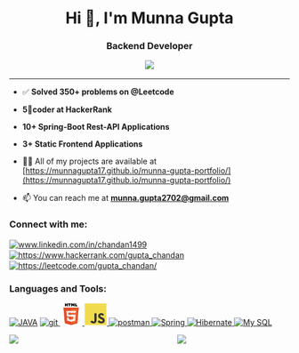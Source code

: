<h1 align="center">Hi 👋, I'm Munna Gupta</h1>
<h3 align="center">Backend Developer</h3>

<p align="center">
  <img src="https://github.com/thompsonemerson/thompsonemerson/raw/master/cover-thompson.png" height="200"/>
</p>
<hr>

- ✅ **Solved 350+ problems on @Leetcode**

- **5**🌟**coder at HackerRank**

- **10+ Spring-Boot Rest-API Applications**

- **3+ Static Frontend Applications**

- 👨‍💻 All of my projects are available at [https://munnagupta17.github.io/munna-gupta-portfolio/](https://munnagupta17.github.io/munna-gupta-portfolio/)

- 📫 You can reach me at **munna.gupta2702@gmail.com**

<h3 align="left">Connect with me:</h3>
<p align="left">
<a href="https://www.linkedin.com/in/munnagupta2002/" target="blank"><img align="center" src="https://raw.githubusercontent.com/rahuldkjain/github-profile-readme-generator/master/src/images/icons/Social/linked-in-alt.svg" alt="www.linkedin.com/in/chandan1499" height="30" width="40" /></a>
<a href="https://www.hackerrank.com/munna_gupta2702?hr_r=1" target="blank"><img align="center" src="https://raw.githubusercontent.com/rahuldkjain/github-profile-readme-generator/master/src/images/icons/Social/hackerrank.svg" alt="https://www.hackerrank.com/gupta_chandan" height="30" width="40" /></a>
<a href="https://leetcode.com/Munna_Gupta/" target="blank"><img align="center" src="https://raw.githubusercontent.com/rahuldkjain/github-profile-readme-generator/master/src/images/icons/Social/leet-code.svg" alt="https://leetcode.com/gupta_chandan/" height="30" width="40" /></a>
</p>

<h3 align="left">Languages and Tools:</h3>
<p align="left"><a href="https://www.java.com/en/" target="_blank"> <img src="https://www.vectorlogo.zone/logos/java/java-ar21.svg" alt="JAVA" width="100" height="50"/></a> <a href="https://git-scm.com/" target="_blank"> <img src="https://www.vectorlogo.zone/logos/git-scm/git-scm-icon.svg" alt="git" width="40" height="40"/><a href="https://www.w3.org/html/" target="_blank"> <img src="https://raw.githubusercontent.com/devicons/devicon/master/icons/html5/html5-original-wordmark.svg" alt="html5" width="40" height="40"/> </a> <a href="https://developer.mozilla.org/en-US/docs/Web/JavaScript" target="_blank"> <img src="https://raw.githubusercontent.com/devicons/devicon/master/icons/javascript/javascript-original.svg" alt="javascript" width="40" height="40"/> </a><a href="https://postman.com" target="_blank"> <img src="https://www.vectorlogo.zone/logos/getpostman/getpostman-icon.svg" alt="postman" width="40" height="40"/> </a><a href="https://spring.io/" target="_blank"> <img src="https://www.vectorlogo.zone/logos/springio/springio-icon.svg" alt="Spring" width="40" height="40"/><a href="https://hibernate.org/" target="_blank"> <img src="https://www.vectorlogo.zone/logos/hibernate/hibernate-ar21.svg" alt="Hibernate" width="100" height="50"/><a href="https://www.mysql.com/" target="_blank"> <img src="https://www.vectorlogo.zone/logos/mysql/mysql-ar21.svg" alt="My SQL" width="100" height="50"/>
  
  </p>

<img align="left" width="60%" src="https://github-readme-stats.vercel.app/api?username=MunnaGupta17&show_icons=true&theme=tokyonight" />

<img align="left" width="35%" src="https://github-readme-stats.vercel.app/api/top-langs/?username=MunnaGupta17&layout=compact)](https://github.com/anuraghazra/github-readme-stats" />
